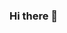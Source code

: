 ### Hi there 👋

<!--
**moeiniali/moeiniali** is a ✨ _special_ ✨ repository because its `README.md` (this file) appears on your GitHub profile.

Here are some ideas to get you started:

- 🔭 I’m currently working on ...
- 🌱 I’m currently learning ...
- 👯 I’m looking to collaborate on ...
- 🤔 I’m looking for help with ...
- 💬 Ask me about ...
- 📫 How to reach me: ...
- 😄 Pronouns: ...
- ⚡ Fun fact: ...
-->

<html lang="en">
<head>
    <meta charset="UTF-8">
    <meta name="viewport" content="width=device-width, initial-scale=1.0">

</head>
<body>
<img src="https://www.google.com/url?sa=i&url=https%3A%2F%2Fgithub.com%2Fcoil-kt%2Fcoil%2Fissues%2F540&psig=AOvVaw1IyYfcdgPhdvjKydyLFAyj&ust=1690140914162000&source=images&cd=vfe&opi=89978449&ved=0CBEQjRxqFwoTCND4x96Ho4ADFQAAAAAdAAAAABAJ" alt="">
</body>
</html>
